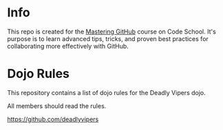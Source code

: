 Info
====

This repo is created for the [Mastering GitHub](https://www.codeschool.com/courses/mastering-github) course on Code School. It's purpose is to learn advanced tips, tricks, and proven best practices for collaborating more effectively with GitHub.

Dojo Rules
==========

This repository contains a list of dojo rules for the Deadly Vipers dojo.

All members should read the rules.

https://github.com/deadlyvipers
